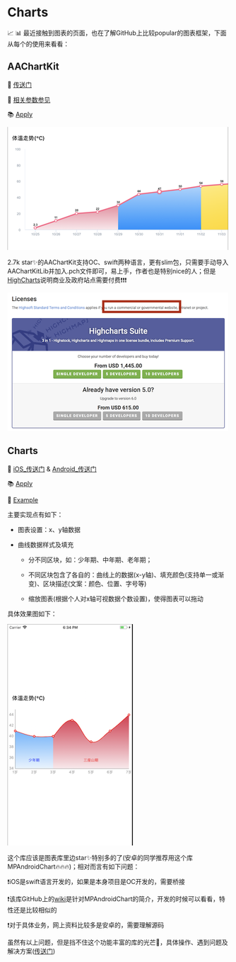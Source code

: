 # Charts

📈 📊 最近接触到图表的页面，也在了解GitHub上比较popular的图表框架，下面从每个的使用来看看：

## AAChartKit

🔗 [传送门](https://github.com/AAChartKit)

📒 [相关参数参见](https://www.hcharts.cn/docs)

📚 [Apply](https://github.com/Yangchengfeng/HepburnBook/tree/master/HeraChart/HeraChart)

![demo](https://github.com/Yangchengfeng/HepburnBook/blob/master/HeraChart/HeraChart/AAChartKit%E5%AE%9E%E8%B7%B5%E5%9B%BE.png)

2.7k star✨的AAChartKit支持OC、swift两种语言，更有slim包，只需要手动导入AAChartKitLib并加入.pch文件即可，易上手，作者也是特别nice的人；但是[HighCharts](https://shop.highsoft.com/highcharts/)说明商业及政府站点需要付费❗️❗️❗️

![web](https://github.com/Yangchengfeng/HepburnBook/blob/master/HeraChart/HeraChart/highchart.png)

## Charts

🔗 [iOS_传送门](https://github.com/danielgindi/Charts) & [Android_传送门](https://github.com/PhilJay/MPAndroidChart)

📚 [Apply](https://github.com/Yangchengfeng/HepburnBook/tree/master/HeraChart/Charts)

📓 [Example](https://github.com/Yangchengfeng/HepburnBook/tree/Charts_iOS_Manually_v2/HeraChart/Charts/HeraChartsManually)

主要实现点有如下：

- 图表设置：x、y轴数据

- 曲线数据样式及填充

  - 分不同区块，如：少年期、中年期、老年期；

  - 不同区块包含了各自的：曲线上的数据(x-y轴)、填充颜色(支持单一或渐变)、区块描述(文案：颜色、位置、字号等)

  - 缩放图表(根据个人对x轴可视数据个数设置)，使得图表可以拖动

具体效果图如下：

![demo](https://github.com/Yangchengfeng/HepburnBook/blob/master/Pic/Charts_Example.png)

这个库应该是图表库里边star✨特别多的了(安卓的同学推荐用这个库MPAndroidChart🔥🔥🔥)；相对而言有如下问题：

❗️iOS是swift语言开发的，如果是本身项目是OC开发的，需要桥接

❗️该库GitHub上的[wiki](https://github.com/PhilJay/MPAndroidChart/wiki)是针对MPAndroidChart的简介，开发的时候可以看看，特性还是比较相似的

❗️对于具体业务，网上资料比较多是安卓的，需要理解源码

 虽然有以上问题，但是挡不住这个功能丰富的库的光芒🌅，具体操作、遇到问题及解决方案([传送门](https://blog.csdn.net/yang_chengfeng/article/details/83515863))
